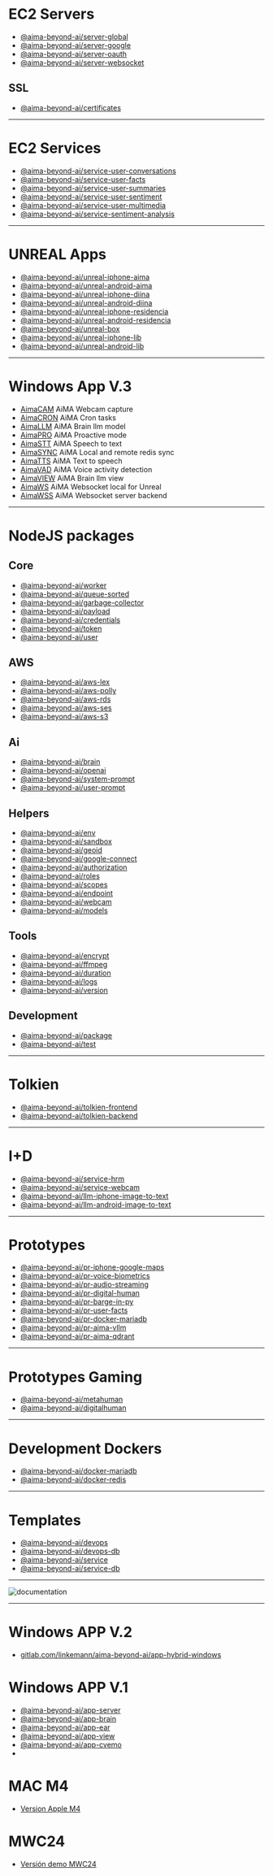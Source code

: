 # EC2 Servers

- [@aima-beyond-ai/server-global](https://github.com/aima-beyond-ai/server-global)
- [@aima-beyond-ai/server-google](https://github.com/aima-beyond-ai/server-google)
- [@aima-beyond-ai/server-oauth](https://github.com/aima-beyond-ai/server-oauth)
- [@aima-beyond-ai/server-websocket](https://github.com/aima-beyond-ai/server-websocket)

## SSL

- [@aima-beyond-ai/certificates](https://github.com/aima-beyond-ai/certificates)

---

# EC2 Services

- [@aima-beyond-ai/service-user-conversations](https://github.com/aima-beyond-ai/service-user-conversations)
- [@aima-beyond-ai/service-user-facts](https://github.com/aima-beyond-ai/service-user-facts)
- [@aima-beyond-ai/service-user-summaries](https://github.com/aima-beyond-ai/service-user-summaries)
- [@aima-beyond-ai/service-user-sentiment](https://github.com/aima-beyond-ai/service-user-sentiment)
- [@aima-beyond-ai/service-user-multimedia](https://github.com/aima-beyond-ai/service-user-multimedia)
- [@aima-beyond-ai/service-sentiment-analysis](https://github.com/aima-beyond-ai/service-sentiment-analysis)

---

# UNREAL Apps

- [@aima-beyond-ai/unreal-iphone-aima](https://github.com/aima-beyond-ai/unreal-iphone-aima)
- [@aima-beyond-ai/unreal-android-aima](https://github.com/aima-beyond-ai/unreal-android-aima)
- [@aima-beyond-ai/unreal-iphone-diina](https://github.com/aima-beyond-ai/unreal-iphone-diina)
- [@aima-beyond-ai/unreal-android-diina](https://github.com/aima-beyond-ai/unreal-android-diina)
- [@aima-beyond-ai/unreal-iphone-residencia](https://github.com/aima-beyond-ai/unreal-iphone-residencia)
- [@aima-beyond-ai/unreal-android-residencia](https://github.com/aima-beyond-ai/unreal-android-residencia)
- [@aima-beyond-ai/unreal-box](https://github.com/aima-beyond-ai/unreal-box)
- [@aima-beyond-ai/unreal-iphone-lib](https://github.com/aima-beyond-ai/unreal-iphone-lib)
- [@aima-beyond-ai/unreal-android-lib](https://github.com/aima-beyond-ai/unreal-android-lib)

---

# Windows App V.3

- [AimaCAM](https://github.com/aima-beyond-ai/nssm-aima-cam) AiMA Webcam capture
- [AimaCRON](https://github.com/aima-beyond-ai/nssm-aima-cron) AiMA Cron tasks
- [AimaLLM](https://github.com/aima-beyond-ai/nssm-aima-llm) AiMA Brain llm model
- [AimaPRO](https://github.com/aima-beyond-ai/nssm-aima-pro) AiMA Proactive mode
- [AimaSTT](https://github.com/aima-beyond-ai/nssm-aima-stt) AiMA Speech to text
- [AimaSYNC](https://github.com/aima-beyond-ai/nssm-aima-sync) AiMA Local and remote redis sync
- [AimaTTS](https://github.com/aima-beyond-ai/nssm-aima-tts) AiMA Text to speech
- [AimaVAD](https://github.com/aima-beyond-ai/nssm-aima-vad) AiMA Voice activity detection
- [AimaVIEW](https://github.com/aima-beyond-ai/nssm-aima-view) AiMA Brain llm view
- [AimaWS](https://github.com/aima-beyond-ai/nssm-aima-ws) AiMA Websocket local for Unreal
- [AimaWSS](https://github.com/aima-beyond-ai/nssm-aima-wss) AiMA Websocket server backend

---

# NodeJS packages

## Core

- [@aima-beyond-ai/worker](https://github.com/aima-beyond-ai/worker)
- [@aima-beyond-ai/queue-sorted](https://github.com/aima-beyond-ai/queue-sorted)
- [@aima-beyond-ai/garbage-collector](https://github.com/aima-beyond-ai/garbage-collector)
- [@aima-beyond-ai/payload](https://github.com/aima-beyond-ai/payload)
- [@aima-beyond-ai/credentials](https://github.com/aima-beyond-ai/credentials)
- [@aima-beyond-ai/token](https://github.com/aima-beyond-ai/token)
- [@aima-beyond-ai/user](https://github.com/aima-beyond-ai/user)

## AWS

- [@aima-beyond-ai/aws-lex](https://github.com/aima-beyond-ai/aws-lex)
- [@aima-beyond-ai/aws-polly](https://github.com/aima-beyond-ai/aws-polly)
- [@aima-beyond-ai/aws-rds](https://github.com/aima-beyond-ai/aws-rds)
- [@aima-beyond-ai/aws-ses](https://github.com/aima-beyond-ai/aws-ses)
- [@aima-beyond-ai/aws-s3](https://github.com/aima-beyond-ai/aws-s3)

## Ai

- [@aima-beyond-ai/brain](https://github.com/aima-beyond-ai/brain)
- [@aima-beyond-ai/openai](https://github.com/aima-beyond-ai/openai)
- [@aima-beyond-ai/system-prompt](https://github.com/aima-beyond-ai/system-prompt)
- [@aima-beyond-ai/user-prompt](https://github.com/aima-beyond-ai/user-prompt)

## Helpers

- [@aima-beyond-ai/env](https://github.com/aima-beyond-ai/env)
- [@aima-beyond-ai/sandbox](https://github.com/aima-beyond-ai/sandbox)
- [@aima-beyond-ai/geoid](https://github.com/aima-beyond-ai/geoid)
- [@aima-beyond-ai/google-connect](https://github.com/aima-beyond-ai/google-connect)
- [@aima-beyond-ai/authorization](https://github.com/aima-beyond-ai/authorization)
- [@aima-beyond-ai/roles](https://github.com/aima-beyond-ai/roles)
- [@aima-beyond-ai/scopes](https://github.com/aima-beyond-ai/scopes)
- [@aima-beyond-ai/endpoint](https://github.com/aima-beyond-ai/endpoint)
- [@aima-beyond-ai/webcam](https://github.com/aima-beyond-ai/webcam)
- [@aima-beyond-ai/models](https://github.com/aima-beyond-ai/models)

## Tools

- [@aima-beyond-ai/encrypt](https://github.com/aima-beyond-ai/encrypt)
- [@aima-beyond-ai/ffmpeg](https://github.com/aima-beyond-ai/ffmpeg)
- [@aima-beyond-ai/duration](https://github.com/aima-beyond-ai/duration)
- [@aima-beyond-ai/logs](https://github.com/aima-beyond-ai/logs)
- [@aima-beyond-ai/version](https://github.com/aima-beyond-ai/version)

## Development

- [@aima-beyond-ai/package](https://github.com/aima-beyond-ai/package)
- [@aima-beyond-ai/test](https://github.com/aima-beyond-ai/test)

---

# Tolkien

- [@aima-beyond-ai/tolkien-frontend](https://github.com/aima-beyond-ai/tolkien-frontend)
- [@aima-beyond-ai/tolkien-backend](https://github.com/aima-beyond-ai/tolkien-backend)

---

# I+D

- [@aima-beyond-ai/service-hrm](https://github.com/aima-beyond-ai/service-hrm)
- [@aima-beyond-ai/service-webcam](https://github.com/aima-beyond-ai/service-webcam)
- [@aima-beyond-ai/llm-iphone-image-to-text](https://github.com/aima-beyond-ai/llm-iphone-image-to-text)
- [@aima-beyond-ai/llm-android-image-to-text](https://github.com/aima-beyond-ai/llm-android-image-to-text)

---

# Prototypes

- [@aima-beyond-ai/pr-iphone-google-maps](https://github.com/aima-beyond-ai/pr-google-maps)
- [@aima-beyond-ai/pr-voice-biometrics](https://github.com/aima-beyond-ai/pr-voice-biometrics)
- [@aima-beyond-ai/pr-audio-streaming](https://github.com/aima-beyond-ai/pr-audio-streaming)
- [@aima-beyond-ai/pr-digital-human](https://github.com/aima-beyond-ai/pr-digital-human)
- [@aima-beyond-ai/pr-barge-in-py](https://github.com/aima-beyond-ai/pr-barge-in-py)
- [@aima-beyond-ai/pr-user-facts](https://github.com/aima-beyond-ai/pr-user-facts)
- [@aima-beyond-ai/pr-docker-mariadb](https://github.com/aima-beyond-ai/pr-docker-mariadb)
- [@aima-beyond-ai/pr-aima-vllm](https://github.com/aima-beyond-ai/pr-aima-vllm)
- [@aima-beyond-ai/pr-aima-qdrant](https://github.com/aima-beyond-ai/pr-aima-qdrant)

---

# Prototypes Gaming

- [@aima-beyond-ai/metahuman](https://github.com/aima-beyond-ai/metahuman)
- [@aima-beyond-ai/digitalhuman](https://github.com/aima-beyond-ai/digitalhuman)

---

# Development Dockers

- [@aima-beyond-ai/docker-mariadb](https://github.com/aima-beyond-ai/docker-mariadb)
- [@aima-beyond-ai/docker-redis](https://github.com/aima-beyond-ai/docker-redis)

---

# Templates

- [@aima-beyond-ai/devops](https://github.com/aima-beyond-ai/devops)
- [@aima-beyond-ai/devops-db](https://github.com/aima-beyond-ai/devops-db)
- [@aima-beyond-ai/service](https://github.com/aima-beyond-ai/service)
- [@aima-beyond-ai/service-db](https://github.com/aima-beyond-ai/service-db)

---

![documentation](documentation.webp)

---

# Windows APP V.2

- [gitlab.com/linkemann/aima-beyond-ai/app-hybrid-windows](https://gitlab.com/linkemann/aima-beyond-ai/app-hybrid-windows)

# Windows APP V.1

- [@aima-beyond-ai/app-server](https://github.com/aima-beyond-ai/app-server)
- [@aima-beyond-ai/app-brain](https://github.com/aima-beyond-ai/app-brain)
- [@aima-beyond-ai/app-ear](https://github.com/aima-beyond-ai/app-ear)
- [@aima-beyond-ai/app-view](https://github.com/aima-beyond-ai/app-view)
- [@aima-beyond-ai/app-cvemo](https://github.com/aima-beyond-ai/app-cvemo)
-

# MAC M4

- [Version Apple M4](https://github.com/aima-beyond-ai/aima-m4)

# MWC24

- [Versión demo MWC24](https://github.com/aima-beyond-ai/MWC24)

